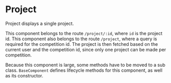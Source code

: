 # Project

Project displays a single project.

This component belongs to the route `/project/:id`, where `id` is the project id.
This component also belongs to the route `/project`, where a query is required for the competition id. The project is then fetched based on the current user and the competition id, since only one project can be made per competition.

Because this component is large, some methods have to be moved to a sub class. `BaseComponent` defines lifecycle methods for this component, as well as its constructor.
